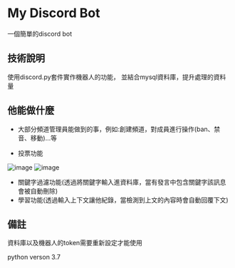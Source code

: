# My Discord Bot
一個簡單的discord bot

## 技術說明
使用discord.py套件實作機器人的功能，
並結合mysql資料庫，提升處理的資料量

## 他能做什麼
- 大部分頻道管理員能做到的事，例如:創建頻道，對成員進行操作(ban、禁音、移動)...等

- 投票功能

![image](https://github.com/user-attachments/assets/902df563-6645-448e-9282-1668376b58b8)
![image](https://github.com/user-attachments/assets/1ef6c8b5-d3ab-496f-9804-fda4ddf75af6)

- 關鍵字過濾功能(透過將關鍵字輸入進資料庫，當有發言中包含關鍵字該訊息會被自動刪除)
- 學習功能(透過輸入上下文讓他紀錄，當檢測到上文的內容時會自動回覆下文)

## 備註
資料庫以及機器人的token需要重新設定才能使用

python verson 3.7
